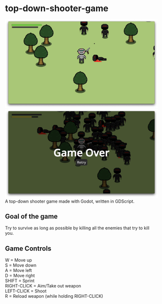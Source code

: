 # top-down-shooter-game
![Alt text](Screenshots/gameplay.png?raw=true "Title")
![Alt text](Screenshots/game-over-screen.png?raw=true "Title")
A top-down shooter game made with Godot, written in GDScript.

## Goal of the game
Try to survive as long as possible by killing all the enemies that try to kill you.
## Game Controls
W = Move up  
S = Move down  
A = Move left  
D = Move right  
SHIFT = Sprint  
RIGHT-CLICK = Aim/Take out weapon  
LEFT-CLICK = Shoot  
R = Reload weapon (while holding RIGHT-CLICK)  
